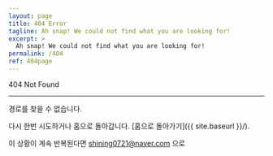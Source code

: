 ```yaml
---
layout: page
title: 404 Error
tagline: Ah snap! We could not find what you are looking for!
excerpt: >
  Ah snap! We could not find what you are looking for!
permalink: /404
ref: 404page
---
```


404 Not Found 

------

경로를 찾을 수 없습니다.

다시 한번 시도하거나 홈으로 돌아갑니다. [홈으로 돌아가기]({{ site.baseurl }}/).

이 상황이 계속 반복된다면 shining0721@naver.com 으로 
